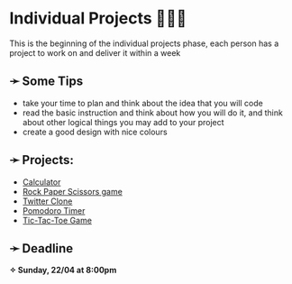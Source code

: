 # Individual Projects 🧑🏼‍💻

This is the beginning of the individual projects phase, each person has a project to work on and deliver it within a week


## ➛ Some Tips

- take your time to plan and think about the idea that you will code
- read the basic instruction and think about how you will do it, and think about other logical things you may add to your project
- create a good design with nice colours 


## ➛ Projects:

* [Calculator](./projects/calculator.md)
* [Rock Paper Scissors game](./projects/rock-paper-scissors.md)
* [Twitter Clone](./projects/twitter-clone.md)
* [Pomodoro Timer](./projects/pomodoro-timer.md)
* [Tic-Tac-Toe Game](./projects/tic-tac-toe.md)


## ➛ Deadline 

**✧ Sunday, 22/04 at 8:00pm**
